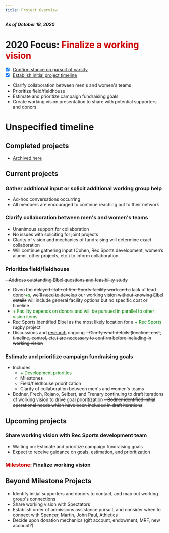 ```yaml
---
title: Project Overview
---
```

***As of October 18, 2020***

# 2020 Focus: <span style='color:#cc0000'>Finalize a working vision</span>
- [x] [Confirm stance on pursuit of varsity](/projects/completed.html)
- [x] [Establish initial project timeline](/projects/completed.html)
- Clarify collaboration between men's and women's teams
- Prioritize field/fieldhouse
- Estimate and prioritize campaign fundraising goals
- Create working vision presentation to share with potential supporters and donors

# Unspecified timeline
## Completed projects
- [Archived here](/completed.md)

## Current projects  
### Gather additional input or solicit additional working group help
- Ad-hoc conversations occurring
- All members are encouraged to continue reaching out to their network

### Clarify collaboration between men's and women's teams
- Unanimous support for collaboration
- No issues with soliciting for joint projects
- Clarity of vision and mechanics of fundraising will determine exact collaboration
- Will continue gathering input (Cohen, Rec Sports development, women’s alumni, other projects, etc.) to inform collaboration

### Prioritize field/fieldhouse
~~- Address outstanding Elbel questions and feasibility study~~
- Given the ~~delayed state of Rec Sports facility work and a~~ lack of lead donor<span style='color:green'>+s</span>, ~~we'll need to develop~~ our working vision ~~without knowing Elbel details~~ will include general facility options but no specific cost or timeline
- <span style='color:green'>+ Facility depends on donors and will be pursued in parallel to other vision items</span>
- Rec Sports identified Elbel as the most likely location for a <span style='color:green'>+ Rec Sports</span> rugby project
- Discussions and [research](../misc/index.md) ongoing
~~- Clarify what details (location, cost, timeline, control, etc.) are necessary to confirm before including in working vision~~

### Estimate and prioritize campaign fundraising goals
- Includes
    - <span style='color:green'>+ Development priorities</span>
    - Milestones
    - Field/fieldhouse prioritization
    - Clarity of collaboration between men's and women's teams
- Bodner, Frech, Rojano, Seibert, and Trenary continuing to draft iterations of working vision to drive goal prioritization
~~- Bodner identified initial operational needs which have been included in draft iterations~~

## Upcoming projects
### Share working vision with Rec Sports development team
- Waiting on: Estimate and prioritize campaign fundraising goals
- Expect to receive guidance on goals, estimation, and prioritization

### <span style='color:#cc0000'>Milestone:</span> **Finalize working vision**

## Beyond Milestone Projects
- Identify initial supporters and donors to contact, and map out working group's connections
- Share working vision with Spectators
- Establish order of admissions assistance pursuit, and consider when to connect with Spencer, Martin, John Paul, Athletics
- Decide upon donation mechanics (gift account, endowment, MRF, new account?)
